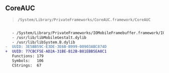 ## CoreAUC

> `/System/Library/PrivateFrameworks/CoreAUC.framework/CoreAUC`

```diff

   - /System/Library/PrivateFrameworks/IOMobileFramebuffer.framework/IOMobileFramebuffer
   - /usr/lib/libMobileGestalt.dylib
   - /usr/lib/libSystem.B.dylib
-  UUID: 3E5BB59C-E3DE-3E6B-B999-00903ABC874D
+  UUID: 77CBCF5E-AD2A-31BE-B12B-B81EBB5EA8C1
   Functions: 179
   Symbols:   106
   CStrings:  67

```
